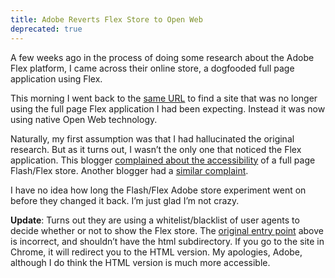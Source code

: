 ```yaml
---
title: Adobe Reverts Flex Store to Open Web
deprecated: true
---
```


A few weeks ago in the process of doing some research about the Adobe Flex platform, I came across their online store, a dogfooded full page application using Flex.

This morning I went back to the [same URL][1] to find a site that was no longer using the full page Flex application I had been expecting. Instead it was now using native Open Web technology.

 [1]: https://store1.adobe.com/cfusion/store/html/index.cfm?store=OLS-US&#

Naturally, my first assumption was that I had hallucinated the original research. But as it turns out, I wasn’t the only one that noticed the Flex application. This blogger [complained about the accessibility][2] of a full page Flash/Flex store. Another blogger had a [similar complaint][3].

 [2]: http://www.cfinternals.org/blog/2007/06/adobes_flashfle.html
 [3]: http://www.abdulqabiz.com/blog/archives/adobe/adobe_store_is_still.php

I have no idea how long the Flash/Flex Adobe store experiment went on before they changed it back. I’m just glad I’m not crazy.

**Update**: Turns out they are using a whitelist/blacklist of user agents to decide whether or not to show the Flex store. The [original entry point][4] above is incorrect, and shouldn’t have the html subdirectory. If you go to the site in Chrome, it will redirect you to the HTML version. My apologies, Adobe, although I do think the HTML version is much more accessible.

 [4]: https://store1.adobe.com/cfusion/store/index.cfm
